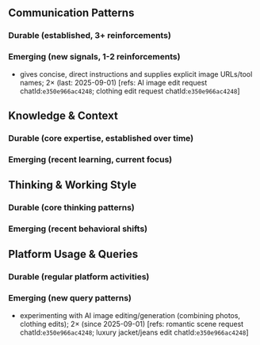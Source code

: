 ## Communication Patterns
### Durable (established, 3+ reinforcements)

### Emerging (new signals, 1-2 reinforcements)
- gives concise, direct instructions and supplies explicit image URLs/tool names; 2× (last: 2025-09-01) [refs: AI image edit request chatId:`e350e966ac4248`; clothing edit request chatId:`e350e966ac4248`]

## Knowledge & Context
### Durable (core expertise, established over time)

### Emerging (recent learning, current focus)

## Thinking & Working Style
### Durable (core thinking patterns)

### Emerging (recent behavioral shifts)

## Platform Usage & Queries
### Durable (regular platform activities)

### Emerging (new query patterns)
- experimenting with AI image editing/generation (combining photos, clothing edits); 2× (since 2025-09-01) [refs: romantic scene request chatId:`e350e966ac4248`; luxury jacket/jeans edit chatId:`e350e966ac4248`]